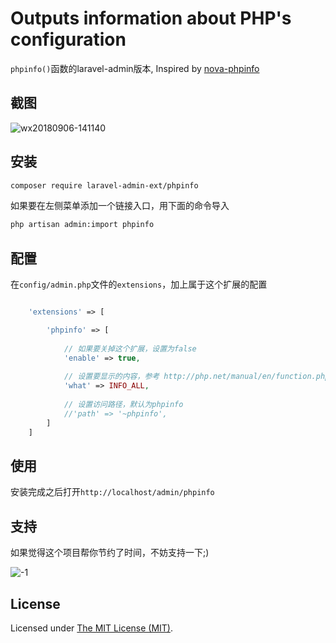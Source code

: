 Outputs information about PHP's configuration
======

`phpinfo()`函数的laravel-admin版本, Inspired by [nova-phpinfo](https://github.com/davidpiesse/nova-phpinfo)

## 截图

![wx20180906-141140](https://user-images.githubusercontent.com/1479100/45138456-113f8900-b1df-11e8-98f0-399cb1e2e1b2.png)

## 安装

```bash
composer require laravel-admin-ext/phpinfo
```

如果要在左侧菜单添加一个链接入口，用下面的命令导入
```bash
php artisan admin:import phpinfo
```

## 配置

在`config/admin.php`文件的`extensions`，加上属于这个扩展的配置
```php

    'extensions' => [

        'phpinfo' => [
        
            // 如果要关掉这个扩展，设置为false
            'enable' => true,
            
            // 设置要显示的内容，参考 http://php.net/manual/en/function.phpinfo.php#refsect1-function.phpinfo-parameters
            'what' => INFO_ALL,
            
            // 设置访问路径，默认为phpinfo
            //'path' => '~phpinfo',
        ]
    ]

```

## 使用

安装完成之后打开`http://localhost/admin/phpinfo`

## 支持

如果觉得这个项目帮你节约了时间，不妨支持一下;)

![-1](https://cloud.githubusercontent.com/assets/1479100/23287423/45c68202-fa78-11e6-8125-3e365101a313.jpg)

License
------------
Licensed under [The MIT License (MIT)](LICENSE).